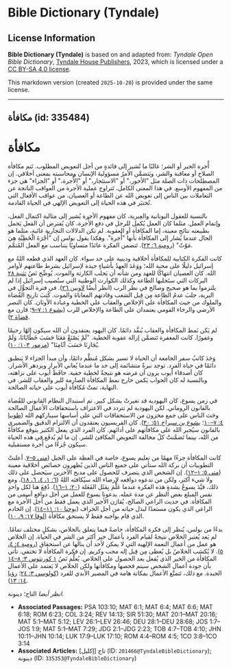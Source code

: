 # Bible Dictionary (Tyndale)

## License Information

**Bible Dictionary (Tyndale)** is based on and adapted from: _Tyndale Open Bible Dictionary_, [Tyndale House Publishers](https://tyndaleopenresources.com/), 2023, which is licensed under a [CC BY-SA 4.0 license](https://creativecommons.org/licenses/by-sa/4.0/legalcode.en).

This markdown version (created `2025-10-20`) is provided under the same license.



--------------------------------

## مكافأة (id: 335484)

مكافأة
======

أٌجرة الخير أو الشر؛ غالبًا ما تُشير إلى فائدةٍ من أجل التعويض المطلوب. تَتم مكافأة الصلاح أو معاقبة والشر، ويَتضمَّن الأمرُ مسؤوليةَ الإنسان ومحاسبته بمعنى أخلاقي. إن المصطلحات ذات الصلة مثل "الأجور،" أو "الاستئجار،" أو "الأُجرة،" أو "الجزاء" هي جزء من المفهوم الأوسع. في هذا المعنى الكامل، تَتراوح عملية الأجرة من العواقب الناتجة عن التعاملات بين الناس إلى تعويض الله عن الطاعة أو العصيان، من عواقب الأفعال التي تُختبَر في هذه الحياة إلى التعويض الإلهي في الحياة القادمة.

بالنسبة للعقول اليونانية والعِبرية، كان مفهوم الأجرة يُشير إلى مثالية اكتمال الفعل، وإتمام العمل. مثلما كان العمل يُكمل للرجل في دفع الأُجرة، كان يُفترض أن الفعل يَحمل بطبيعته نتائج معينة، إما المكافأة أو العقوبة. لم تكن الدلالات التجارية غائبة، مثلما هو الحال عندما يُشار إلى المكافأة بأنها "أُجرة". وهكذا يقول بولس إن "أُجْرَةَ الْخَطِيَّةِ هِيَ مَوْتٌ" ([رومية ٦: ٢٣](https://ref.ly/Rom6:23)). تَتضمن الفكرة عائدًا متساويًا يتناسب مع الفعل المُتمَّم.

كانت الفكرة الكتابية للمكافأة أخلاقية ودينية على حد سواء. كان العهد الذي قطعه اللهُ مع إسرائيل دليلًا على محبة الله؛ ووَعَدَ العهدُ بأشياءٍ جيدة لإسرائيل بشرط طاعتهم لأوامر الله. كان العصيان انتهاكًا للعهد ومن شأنه أن يَجلب الكارثة والموت. يُوضِّح نَصُ [تثنية ٢٨](https://ref.ly/Deut28:1-Deut28:68) البركات التي ستَجلبها الطاعة وكذلك الكوارث الوطنية التي ستُصيب إسرائيل إذا لم يلتزموا بما هو صحيح وصالح في نظر الرب (انظر أيضًا [لاويين ٢٦](https://ref.ly/Lev26:1-Lev26:46)). في فترة التجوُّل في البرية، جلبَ عدمُ الطاعة مِن قِبل الشعب وقادتهم المعاناةَ والموت. كُتبَ تاريخ القُضاة والملوك من حيث المكافأة على الإخلاص والعقاب على الخطية وعبادة الأوثان. كان النصر الأرضي والرخاء القومي يعتمدان على الطاعة والإخلاص للرب ([يشوع ١: ٧–٩](https://ref.ly/Josh1:7-Josh1:9)؛ قارن مع [قضاة ٢](https://ref.ly/Judg2:1-Judg2:23)).

لم يَكن نَمط المكافأة والعقاب يُنفَّذ دائمًا. كان اليهود يعتقدون أن الله سيكون إلهًا رحيمًا وغفورًا. كانت المغفرة تَتضمَّن إزالة عقوبة الخطية. "لَمْ يَصْنَعْ مَعَنَا حَسَبَ خَطَايَانَا، وَلَمْ يُجَازِنَا حَسَبَ آثَامِنَا" ([مزمور ١٠٣: ١٠](https://ref.ly/Ps103:10)).

وَجَدَ كاتبُ سفر الجامعة أن الحياة لا تسير بشكل مُنظَّم دائمًا، وأن مبدأ الجزاء لا يَنطبق دائمًا في حياة الفرد. توجد نبرةٌ متشائمة إلى حد ما عندما يُعاني الأبرار ويزدهر الأشرار. كان أصدقاء أيوب يرون أن مَرضه هو نتيجةٌ لخطية خفية. حافَظَ أيوب على نزاهته، وبالنسبة له كان الجواب يَكمن خارج نمط المكافأة الصارمة للبر والعقاب للشر. في النهاية، تمتْ مُكافأة أيوب على حياته الصالحة.

في زمن يسوع، كان اليهودية قد تغيرتْ بشكل كبير. تم استبدال النظام القانوني للقُضاة بالقانون الروماني. لكن اليهودية لم تتردد في الاعتراف باستحقاقات الأعمال الصالحة وحَث الناس على جمع مخزون من الاستحقاقات التي على أساسها سيباركهم الله ([طوبيا ٤: ٧–١٠](https://ref.ly/Tob4:7-Tob4:10)؛ [يشوع بن سيراخ ٥١: ٣٠](https://ref.ly/Sir51:30)). كان الفريسيون يعتقدون أن الالتزام الدقيق والضميري بالقانون سيُجبر الله على مكافأتهم على أدائهم. كان الفرد الذي يفعل الكثير يتوقع مكافأةً من الله، بينما تَضمَّنتْ كلُ مخالفة التعويض المكافئ للشر. إن ما لم يُدفَع في هذه الحياة سيكون جُزءًا من أُجرة مستقبلية.

كانت المكافأة جزءًا مهمًا من تعليم يسوع، خاصة في العظة على الجبل ([متى ٥–٧](https://ref.ly/Matt5:1-Matt7:29). أعلنتْ التطويبات أن بركة الله ستأتي على جميع الناس الذين يُظهرون خصائص أخلاقية معينة ([متى ٥: ١–١٢](https://ref.ly/Matt5:1-Matt5:12)). إن الشخص الذي يتصرف للحصول على مديح الآخرين سيَحصل على ذلك ولا شيء أكثر، ولكن من تدعوه دوافعه لإرضاء الله سيُكافئه اللهُ ([٦: ١، ٤، ٦، ١٨](https://ref.ly/Matt6:1,Matt6:4,Matt6:6,Matt6:18)). ومع ذلك، قيَّدَ يسوعُ بشدةٍ هذه الفكرة عندما عَلَّمَ بِمَثَل الفَعَلة ([٢٠: ١–١٦](https://ref.ly/Matt20:1-Matt20:16)). دُفِعَ هنا لكل واحدٍ نفس المبلغ بغض النظر عن مدة عمله. يدعونا يسوع للعمل من أجل دوافع أسمى من المكافأة. في حديث الراعي الصالح، يُقارَن الأجير الذي يعمل فقط من أجل الأُجرة مع الراعي الذي يكون مستعدًا لبذل حياته من أجل الخراف ([يوحنا ١٠: ١١–١٤](https://ref.ly/John10:11-John10:14)). إن الخادم الذي قام بواجبه فقط لا يستحق مكافأة ([لوقا ١٧: ٩، ١٠](https://ref.ly/Luke17:9-Luke17:10)).

بدءًا من بولس، يُنظر إلى فكرة المكافأة، خاصةً فيما يتعلق بالخلاص، بشكلٍ مختلف تمامًا. لم يَعد يُعتبر الخلاص نتيجةً لقيام الفرد بأعمال خير أكثر من الشر في الحياة. إن الخلاص هو عمل من أعمال النعمة الإلهية التي لا يمكن لأحد أن ينالها عن استحقاق ([رومية ٤: ٤، ٥](https://ref.ly/Rom4:4-Rom4:5)). لا يُكسَب الخلاصُ بل يُعطى مِن قِبل إله محب وكريم. إن فكرة المكافأة لا تختفي. تأتي المكافأة من الخير الذي يُفعل بعد الحصول على الخلاص. يُعلِّم نَصُ [١ كورنثوس ٣: ٨–١٤](https://ref.ly/1Cor3:8-1Cor3:14) بأن جودة أعمال الشخص سيتم فحصها ومكافأتها ولكن الخلاص لا يَعتمد على الأعمال الجيدة. مع ذلك، تَتمتَّع الأعمال بمكانة هامة في المصير الأبدي للفرد ([كولوسي ٣: ٢٤](https://ref.ly/Col3:24)؛ [رؤيا ١٤: ١٣](https://ref.ly/Rev14:13)).

*انظر أيضا* التاج؛ دينونة.

* **Associated Passages:** PSA 103:10; MAT 6:1; MAT 6:4; MAT 6:6; MAT 6:18; ROM 6:23; COL 3:24; REV 14:13; SIR 51:30; MAT 20:1–MAT 20:16; MAT 5:1–MAT 5:12; LEV 26:1–LEV 26:46; DEU 28:1–DEU 28:68; JOS 1:7–JOS 1:9; MAT 5:1–MAT 7:29; JDG 2:1–JDG 2:23; TOB 4:7–TOB 4:10; JHN 10:11–JHN 10:14; LUK 17:9–LUK 17:10; ROM 4:4–ROM 4:5; 1CO 3:8–1CO 3:14
* **Associated Articles:** تاج [إكليل] (ID: `201466@TyndaleBibleDictionary`); دينونة (ID: `335353@TyndaleBibleDictionary`)

